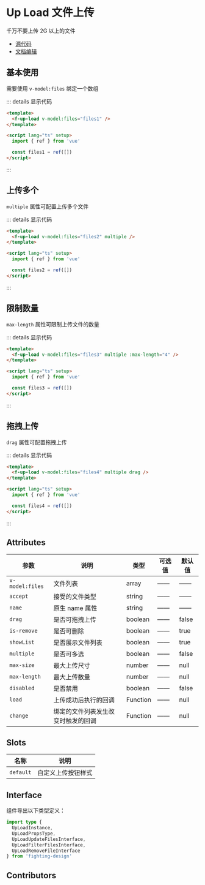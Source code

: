 # Up Load 文件上传

千万不要上传 2G 以上的文件

- [源代码](https://github.com/FightingDesign/fighting-design/tree/master/packages/fighting-design/up-load)
- [文档编辑](https://github.com/FightingDesign/fighting-design/blob/master/docs/docs/components/up-load.md)

## 基本使用

需要使用 `v-model:files` 绑定一个数组

<f-up-load v-model:files="files1" />

::: details 显示代码

```html
<template>
  <f-up-load v-model:files="files1" />
</template>

<script lang="ts" setup>
  import { ref } from 'vue'

  const files1 = ref([])
</script>
```

:::

## 上传多个

`multiple` 属性可配置上传多个文件

<f-up-load v-model:files="files2" multiple />

::: details 显示代码

```html
<template>
  <f-up-load v-model:files="files2" multiple />
</template>

<script lang="ts" setup>
  import { ref } from 'vue'

  const files2 = ref([])
</script>
```

:::

## 限制数量

`max-length` 属性可限制上传文件的数量

<f-up-load v-model:files="files3" multiple :max-length="4" />

::: details 显示代码

```html
<template>
  <f-up-load v-model:files="files3" multiple :max-length="4" />
</template>

<script lang="ts" setup>
  import { ref } from 'vue'

  const files3 = ref([])
</script>
```

:::

## 拖拽上传

`drag` 属性可配置拖拽上传

<f-up-load v-model:files="files4" multiple drag/>

::: details 显示代码

```html
<template>
  <f-up-load v-model:files="files4" multiple drag />
</template>

<script lang="ts" setup>
  import { ref } from 'vue'

  const files4 = ref([])
</script>
```

:::

## Attributes

| 参数            | 说明                               | 类型     | 可选值 | 默认值 |
| --------------- | ---------------------------------- | -------- | ------ | ------ |
| `v-model:files` | 文件列表                           | array    | ——     | ——     |
| `accept`        | 接受的文件类型                     | string   | ——     | ——     |
| `name`          | 原生 name 属性                     | string   | ——     | ——     |
| `drag`          | 是否可拖拽上传                     | boolean  | ——     | false  |
| `is-remove`     | 是否可删除                         | boolean  | ——     | true   |
| `showList`      | 是否展示文件列表                   | boolean  | ——     | true   |
| `multiple`      | 是否可多选                         | boolean  | ——     | false  |
| `max-size`      | 最大上传尺寸                       | number   | ——     | null   |
| `max-length`    | 最大上传数量                       | number   | ——     | null   |
| `disabled`      | 是否禁用                           | boolean  | ——     | false  |
| `load`          | 上传成功后执行的回调               | Function | ——     | null   |
| `change`        | 绑定的文件列表发生改变时触发的回调 | Function | ——     | null   |

## Slots

| 名称      | 说明               |
| --------- | ------------------ |
| `default` | 自定义上传按钮样式 |

## Interface

组件导出以下类型定义：

```ts
import type {
  UpLoadInstance,
  UpLoadPropsType,
  UpLoadUpdateFilesInterface,
  UpLoadFilterFilesInterface,
  UpLoadRemoveFileInterface
} from 'fighting-design'
```

## Contributors

<a href="https://github.com/Tyh2001" target="_blank">
  <f-avatar round src="https://avatars.githubusercontent.com/u/73180970?v=4" />
</a>

<script setup>
  import { ref } from 'vue'

  const files1 = ref([])
  const files2 = ref([])
  const files3 = ref([])
  const files4 = ref([])
</script>
